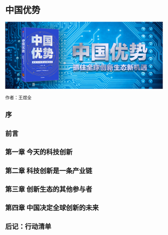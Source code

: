 中国优势
==========================

![中国优势](contents/wx-cover-235-1.png)

> 

作者：王煜全

序
--------------------------

前言
--------------------------

第一章 今天的科技创新
--------------------------

第二章 科技创新是一条产业链
--------------------------

第三章 创新生态的其他参与者
--------------------------

第四章 中国决定全球创新的未来
--------------------------

后记：行动清单
--------------------------
